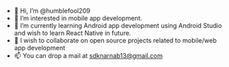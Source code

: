 - 👋 Hi, I’m @humblefool209
- 👀 I’m interested in mobile app development.
- 🌱 I’m currently learning Android app development using Android Studio and wish to learn React Native in future.
- 💞️ I wish to collaborate on open source projects related to mobile/web app development
- 📫 You can drop a mail at sdknarnab13@gmail.com

<!---
humblefool209/humblefool209 is a ✨ special ✨ repository because its `README.md` (this file) appears on your GitHub profile.
You can click the Preview link to take a look at your changes.
--->
